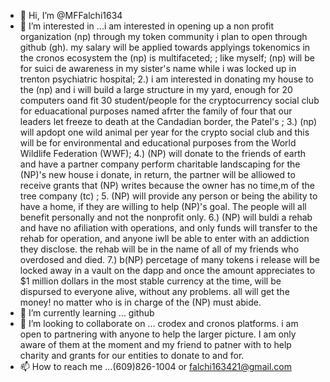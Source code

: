 - 👋 Hi, I’m @MFFalchi1634
- 👀 I’m interested in ...i am interested in opening up a non profit organization (np) through my token community i plan to open through github (gh). my salary will be applied towards applyings tokenomics in the cronos ecosystem the (np) is multifaceted; ; like myself; (np) will be for suici
de awareness in my sister's name while i was locked up in trenton psychiatric hospital; 2.) i am interested in donating my house to the (np) and i will build a large structure in my yard, enough for 20 computers oand fit 30 student/people for the cryptocurrency social club for eduacational purposes named afrter the family of four that our leaders let freeze to death at the Candadian border, the Patel's ; 3.) (np) will apdopt one wild animal per year for the crypto social club and this will be for environmental and educational purposes from the World Wildlife Federation (WWF); 4.) (NP) will donate to the friends of earth and have a partner company perform charitable landscaping for the (NP)'s new house i donate, in return, the partner will be alliowed to receive grants that (NP) writes because the owner has no time,m of the tree company (tc) ; 5. (NP) will provide any person or being the ability to have a home, if they are willing to help (NP)'s goal. The people will all benefit personally and not the nonprofit only. 6.) (NP) will buldi a rehab and have no afiliation with operations, and only funds will transfer to the rehab for operation, and anyone iwll be able to enter with an addiction  they disclose. the rehab will be in the name of all of my friends who overdosed and died. 7.) b(NP) percetage of many tokens i release will be locked away in a vault on the dapp and once the amount appreciates to $1 million dollars in the most stable currency at the time, will be dispursed to everyone alive, without any problems. all will get the money! no matter who is in charge of the (NP) must abide.
- 🌱 I’m currently learning ... github
- 💞️ I’m looking to collaborate on ... crodex and cronos platforms. i am open to partnering with anyone to help the larger picture. I am only aware of them at the moment and my friend to patner with to help charity and grants for our entities to donate to and for. 
- 📫 How to reach me ...(609)826-1004 or falchi163421@gmail.com

<!---
MFFalchi1634/MFFalchi1634 is a ✨ special ✨ repository because its `README.md` (this file) appears on your GitHub profile.
You can click the Preview link to take a look at your changes.
--->
